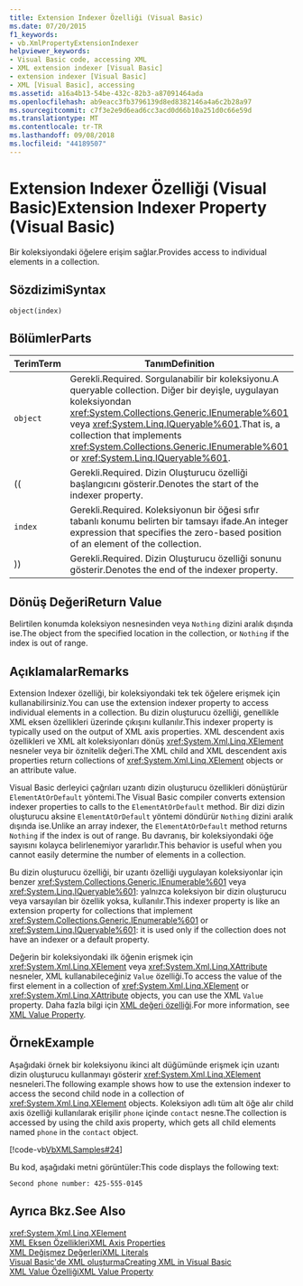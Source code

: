 ```yaml
---
title: Extension Indexer Özelliği (Visual Basic)
ms.date: 07/20/2015
f1_keywords:
- vb.XmlPropertyExtensionIndexer
helpviewer_keywords:
- Visual Basic code, accessing XML
- XML extension indexer [Visual Basic]
- extension indexer [Visual Basic]
- XML [Visual Basic], accessing
ms.assetid: a16a4b13-54be-432c-82b3-a87091464ada
ms.openlocfilehash: ab9eacc3fb3796139d8ed8382146a4a6c2b28a97
ms.sourcegitcommit: c7f3e2e9d6ead6cc3acd0d66b10a251d0c66e59d
ms.translationtype: MT
ms.contentlocale: tr-TR
ms.lasthandoff: 09/08/2018
ms.locfileid: "44189507"
---
```

# <a name="extension-indexer-property-visual-basic"></a><span data-ttu-id="bb27f-102">Extension Indexer Özelliği (Visual Basic)</span><span class="sxs-lookup"><span data-stu-id="bb27f-102">Extension Indexer Property (Visual Basic)</span></span>
<span data-ttu-id="bb27f-103">Bir koleksiyondaki öğelere erişim sağlar.</span><span class="sxs-lookup"><span data-stu-id="bb27f-103">Provides access to individual elements in a collection.</span></span>  
  
## <a name="syntax"></a><span data-ttu-id="bb27f-104">Sözdizimi</span><span class="sxs-lookup"><span data-stu-id="bb27f-104">Syntax</span></span>  
  
```  
object(index)  
```  
  
## <a name="parts"></a><span data-ttu-id="bb27f-105">Bölümler</span><span class="sxs-lookup"><span data-stu-id="bb27f-105">Parts</span></span>  
  
|<span data-ttu-id="bb27f-106">Terim</span><span class="sxs-lookup"><span data-stu-id="bb27f-106">Term</span></span>|<span data-ttu-id="bb27f-107">Tanım</span><span class="sxs-lookup"><span data-stu-id="bb27f-107">Definition</span></span>|  
|---|---|  
|`object`|<span data-ttu-id="bb27f-108">Gerekli.</span><span class="sxs-lookup"><span data-stu-id="bb27f-108">Required.</span></span> <span data-ttu-id="bb27f-109">Sorgulanabilir bir koleksiyonu.</span><span class="sxs-lookup"><span data-stu-id="bb27f-109">A queryable collection.</span></span> <span data-ttu-id="bb27f-110">Diğer bir deyişle, uygulayan koleksiyondan <xref:System.Collections.Generic.IEnumerable%601> veya <xref:System.Linq.IQueryable%601>.</span><span class="sxs-lookup"><span data-stu-id="bb27f-110">That is, a collection that implements <xref:System.Collections.Generic.IEnumerable%601> or <xref:System.Linq.IQueryable%601>.</span></span>|  
|<span data-ttu-id="bb27f-111">(</span><span class="sxs-lookup"><span data-stu-id="bb27f-111">(</span></span>|<span data-ttu-id="bb27f-112">Gerekli.</span><span class="sxs-lookup"><span data-stu-id="bb27f-112">Required.</span></span> <span data-ttu-id="bb27f-113">Dizin Oluşturucu özelliği başlangıcını gösterir.</span><span class="sxs-lookup"><span data-stu-id="bb27f-113">Denotes the start of the indexer property.</span></span>|  
|`index`|<span data-ttu-id="bb27f-114">Gerekli.</span><span class="sxs-lookup"><span data-stu-id="bb27f-114">Required.</span></span> <span data-ttu-id="bb27f-115">Koleksiyonun bir öğesi sıfır tabanlı konumu belirten bir tamsayı ifade.</span><span class="sxs-lookup"><span data-stu-id="bb27f-115">An integer expression that specifies the zero-based position of an element of the collection.</span></span>|  
|<span data-ttu-id="bb27f-116">)</span><span class="sxs-lookup"><span data-stu-id="bb27f-116">)</span></span>|<span data-ttu-id="bb27f-117">Gerekli.</span><span class="sxs-lookup"><span data-stu-id="bb27f-117">Required.</span></span> <span data-ttu-id="bb27f-118">Dizin Oluşturucu özelliği sonunu gösterir.</span><span class="sxs-lookup"><span data-stu-id="bb27f-118">Denotes the end of the indexer property.</span></span>|  
  
## <a name="return-value"></a><span data-ttu-id="bb27f-119">Dönüş Değeri</span><span class="sxs-lookup"><span data-stu-id="bb27f-119">Return Value</span></span>  
 <span data-ttu-id="bb27f-120">Belirtilen konumda koleksiyon nesnesinden veya `Nothing` dizini aralık dışında ise.</span><span class="sxs-lookup"><span data-stu-id="bb27f-120">The object from the specified location in the collection, or `Nothing` if the index is out of range.</span></span>  
  
## <a name="remarks"></a><span data-ttu-id="bb27f-121">Açıklamalar</span><span class="sxs-lookup"><span data-stu-id="bb27f-121">Remarks</span></span>  
 <span data-ttu-id="bb27f-122">Extension Indexer özelliği, bir koleksiyondaki tek tek öğelere erişmek için kullanabilirsiniz.</span><span class="sxs-lookup"><span data-stu-id="bb27f-122">You can use the extension indexer property to access individual elements in a collection.</span></span> <span data-ttu-id="bb27f-123">Bu dizin oluşturucu özelliği, genellikle XML eksen özellikleri üzerinde çıkışını kullanılır.</span><span class="sxs-lookup"><span data-stu-id="bb27f-123">This indexer property is typically used on the output of XML axis properties.</span></span> <span data-ttu-id="bb27f-124">XML descendent axis özellikleri ve XML alt koleksiyonları dönüş <xref:System.Xml.Linq.XElement> nesneler veya bir öznitelik değeri.</span><span class="sxs-lookup"><span data-stu-id="bb27f-124">The XML child and XML descendent axis properties return collections of <xref:System.Xml.Linq.XElement> objects or an attribute value.</span></span>  
  
 <span data-ttu-id="bb27f-125">Visual Basic derleyici çağrıları uzantı dizin oluşturucu özellikleri dönüştürür `ElementAtOrDefault` yöntemi.</span><span class="sxs-lookup"><span data-stu-id="bb27f-125">The Visual Basic compiler converts extension indexer properties to calls to the `ElementAtOrDefault` method.</span></span> <span data-ttu-id="bb27f-126">Bir dizi dizin oluşturucu aksine `ElementAtOrDefault` yöntemi döndürür `Nothing` dizini aralık dışında ise.</span><span class="sxs-lookup"><span data-stu-id="bb27f-126">Unlike an array indexer, the `ElementAtOrDefault` method returns `Nothing` if the index is out of range.</span></span> <span data-ttu-id="bb27f-127">Bu davranış, bir koleksiyondaki öğe sayısını kolayca belirlenemiyor yararlıdır.</span><span class="sxs-lookup"><span data-stu-id="bb27f-127">This behavior is useful when you cannot easily determine the number of elements in a collection.</span></span>  
  
 <span data-ttu-id="bb27f-128">Bu dizin oluşturucu özelliği, bir uzantı özelliği uygulayan koleksiyonlar için benzer <xref:System.Collections.Generic.IEnumerable%601> veya <xref:System.Linq.IQueryable%601>: yalnızca koleksiyon bir dizin oluşturucu veya varsayılan bir özellik yoksa, kullanılır.</span><span class="sxs-lookup"><span data-stu-id="bb27f-128">This indexer property is like an extension property for collections that implement <xref:System.Collections.Generic.IEnumerable%601> or <xref:System.Linq.IQueryable%601>: it is used only if the collection does not have an indexer or a default property.</span></span>  
  
 <span data-ttu-id="bb27f-129">Değerin bir koleksiyondaki ilk öğenin erişmek için <xref:System.Xml.Linq.XElement> veya <xref:System.Xml.Linq.XAttribute> nesneler, XML kullanabileceğiniz `Value` özelliği.</span><span class="sxs-lookup"><span data-stu-id="bb27f-129">To access the value of the first element in a collection of <xref:System.Xml.Linq.XElement> or <xref:System.Xml.Linq.XAttribute> objects, you can use the XML `Value` property.</span></span> <span data-ttu-id="bb27f-130">Daha fazla bilgi için [XML değeri özelliği](../../../visual-basic/language-reference/xml-axis/xml-value-property.md).</span><span class="sxs-lookup"><span data-stu-id="bb27f-130">For more information, see [XML Value Property](../../../visual-basic/language-reference/xml-axis/xml-value-property.md).</span></span>  
  
## <a name="example"></a><span data-ttu-id="bb27f-131">Örnek</span><span class="sxs-lookup"><span data-stu-id="bb27f-131">Example</span></span>  
 <span data-ttu-id="bb27f-132">Aşağıdaki örnek bir koleksiyonu ikinci alt düğümünde erişmek için uzantı dizin oluşturucu kullanmayı gösterir <xref:System.Xml.Linq.XElement> nesneleri.</span><span class="sxs-lookup"><span data-stu-id="bb27f-132">The following example shows how to use the extension indexer to access the second child node in a collection of <xref:System.Xml.Linq.XElement> objects.</span></span> <span data-ttu-id="bb27f-133">Koleksiyon adlı tüm alt öğe alır child axis özelliği kullanılarak erişilir `phone` içinde `contact` nesne.</span><span class="sxs-lookup"><span data-stu-id="bb27f-133">The collection is accessed by using the child axis property, which gets all child elements named `phone` in the `contact` object.</span></span>  
  
 [!code-vb[VbXMLSamples#24](../../../visual-basic/language-reference/operators/codesnippet/VisualBasic/extension-indexer-property_1.vb)]  
  
 <span data-ttu-id="bb27f-134">Bu kod, aşağıdaki metni görüntüler:</span><span class="sxs-lookup"><span data-stu-id="bb27f-134">This code displays the following text:</span></span>  
  
 `Second phone number: 425-555-0145`  
  
## <a name="see-also"></a><span data-ttu-id="bb27f-135">Ayrıca Bkz.</span><span class="sxs-lookup"><span data-stu-id="bb27f-135">See Also</span></span>  
 <xref:System.Xml.Linq.XElement>  
 [<span data-ttu-id="bb27f-136">XML Eksen Özellikleri</span><span class="sxs-lookup"><span data-stu-id="bb27f-136">XML Axis Properties</span></span>](../../../visual-basic/language-reference/xml-axis/index.md)  
 [<span data-ttu-id="bb27f-137">XML Değişmez Değerleri</span><span class="sxs-lookup"><span data-stu-id="bb27f-137">XML Literals</span></span>](../../../visual-basic/language-reference/xml-literals/index.md)  
 [<span data-ttu-id="bb27f-138">Visual Basic'de XML oluşturma</span><span class="sxs-lookup"><span data-stu-id="bb27f-138">Creating XML in Visual Basic</span></span>](../../../visual-basic/programming-guide/language-features/xml/creating-xml.md)  
 [<span data-ttu-id="bb27f-139">XML Value Özelliği</span><span class="sxs-lookup"><span data-stu-id="bb27f-139">XML Value Property</span></span>](../../../visual-basic/language-reference/xml-axis/xml-value-property.md)
